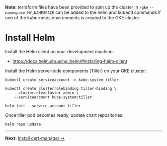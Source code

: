<!--
Copyright 2018 Google Inc.

Licensed under the Apache License, Version 2.0 (the "License");
you may not use this file except in compliance with the License.
You may obtain a copy of the License at

    https://www.apache.org/licenses/LICENSE-2.0

Unless required by applicable law or agreed to in writing, software
distributed under the License is distributed on an "AS IS" BASIS,
WITHOUT WARRANTIES OR CONDITIONS OF ANY KIND, either express or implied.
See the License for the specific language governing permissions and
limitations under the License.
-->

**Note**: terraform files have been provided to spin up the cluster in `/gke`
`--namespace MY_NAMESPACE` can be added to the helm and kubectl commands if one of the kubernetes environments is created to the GKE cluster.

# Install Helm

Install the Helm client on your development machine:

- https://docs.helm.sh/using_helm/#installing-helm-client

Install the Helm server-side components (Tiller) on your GKE cluster:

```
kubectl create serviceaccount -n kube-system tiller
```


```
kubectl create clusterrolebinding tiller-binding \
    --clusterrole=cluster-admin \
    --serviceaccount kube-system:tiller
```

```
helm init --service-account tiller
```

Once tiller pod becomes ready, update chart repositories:

    helm repo update

-----

**Next:** [Install cert-manager &rarr;](20-install-cert-manager.md)
